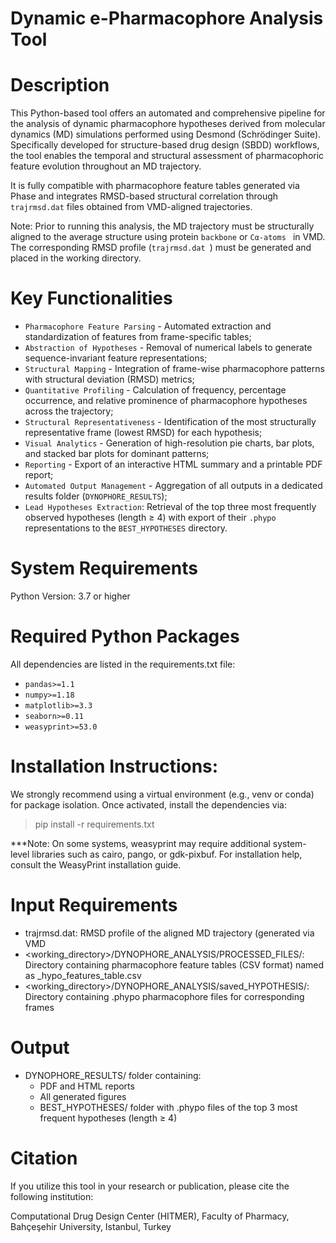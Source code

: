 # Dynamic e-Pharmacophore Analysis Tool

# Description
This Python-based tool offers an automated and comprehensive pipeline for the analysis of dynamic pharmacophore hypotheses derived from molecular dynamics (MD) simulations performed using Desmond (Schrödinger Suite). Specifically developed for structure-based drug design (SBDD) workflows, the tool enables the temporal and structural assessment of pharmacophoric feature evolution throughout an MD trajectory.

It is fully compatible with pharmacophore feature tables generated via Phase and integrates RMSD-based structural correlation through `trajrmsd.dat` files obtained from VMD-aligned trajectories.

Note: Prior to running this analysis, the MD trajectory must be structurally aligned to the average structure using protein  `backbone` or  `Cα-atoms ` in VMD. The corresponding RMSD profile (`trajrmsd.dat `) must be generated and placed in the working directory.

# Key Functionalities
- `Pharmacophore Feature Parsing` - Automated extraction and standardization of features from frame-specific tables;
- `Abstraction of Hypotheses` - Removal of numerical labels to generate sequence-invariant feature representations;
- `Structural Mapping` - Integration of frame-wise pharmacophore patterns with structural deviation (RMSD) metrics;
- `Quantitative Profiling` - Calculation of frequency, percentage occurrence, and relative prominence of pharmacophore hypotheses across the trajectory;
- `Structural Representativeness` - Identification of the most structurally representative frame (lowest RMSD) for each hypothesis;
- `Visual Analytics` - Generation of high-resolution pie charts, bar plots, and stacked bar plots for dominant patterns;
- `Reporting` - Export of an interactive HTML summary and a printable PDF report;
- `Automated Output Management` - Aggregation of all outputs in a dedicated results folder (`DYNOPHORE_RESULTS`);
- `Lead Hypotheses Extraction`: Retrieval of the top three most frequently observed hypotheses (length ≥ 4) with export of their `.phypo` representations to the `BEST_HYPOTHESES` directory.

# System Requirements
Python Version: 3.7 or higher


# Required Python Packages
All dependencies are listed in the requirements.txt file:
- `pandas>=1.1` 
- `numpy>=1.18` 
- `matplotlib>=3.3`
- `seaborn>=0.11`
- `weasyprint>=53.0`

# Installation Instructions:
We strongly recommend using a virtual environment (e.g., venv or conda) for package isolation. Once activated, install the dependencies via:

> pip install -r requirements.txt

***Note: On some systems, weasyprint may require additional system-level libraries such as cairo, pango, or gdk-pixbuf. For installation help, consult the WeasyPrint installation guide.

# Input Requirements
- trajrmsd.dat: RMSD profile of the aligned MD trajectory (generated via VMD
- <working_directory>/DYNOPHORE_ANALYSIS/PROCESSED_FILES/: Directory containing pharmacophore feature tables (CSV format) named as <frame>_hypo_features_table.csv
- <working_directory>/DYNOPHORE_ANALYSIS/saved_HYPOTHESIS/: Directory containing .phypo pharmacophore files for corresponding frames

# Output
- DYNOPHORE_RESULTS/ folder containing:
  - PDF and HTML reports
  - All generated figures
  - BEST_HYPOTHESES/ folder with .phypo files of the top 3 most frequent hypotheses (length ≥ 4)

# Citation
If you utilize this tool in your research or publication, please cite the following institution:

Computational Drug Design Center (HITMER), Faculty of Pharmacy, Bahçeşehir University, Istanbul, Turkey
